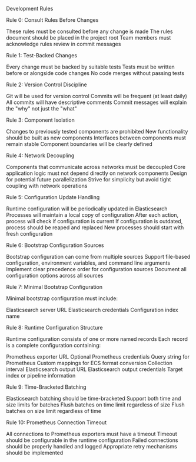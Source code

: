 Development Rules

Rule 0: Consult Rules Before Changes

These rules must be consulted before any change is made
The rules document should be placed in the project root
Team members must acknowledge rules review in commit messages

Rule 1: Test-Backed Changes

Every change must be backed by suitable tests
Tests must be written before or alongside code changes
No code merges without passing tests

Rule 2: Version Control Discipline

Git will be used for version control
Commits will be frequent (at least daily)
All commits will have descriptive comments
Commit messages will explain the "why" not just the "what"

Rule 3: Component Isolation

Changes to previously tested components are prohibited
New functionality should be built as new components
Interfaces between components must remain stable
Component boundaries will be clearly defined

Rule 4: Network Decoupling

Components that communicate across networks must be decoupled
Core application logic must not depend directly on network components
Design for potential future parallelization
Strive for simplicity but avoid tight coupling with network operations

Rule 5: Configuration Update Handling

Runtime configuration will be periodically updated in Elasticsearch
Processes will maintain a local copy of configuration
After each action, process will check if configuration is current
If configuration is outdated, process should be reaped and replaced
New processes should start with fresh configuration

Rule 6: Bootstrap Configuration Sources

Bootstrap configuration can come from multiple sources
Support file-based configuration, environment variables, and command line arguments
Implement clear precedence order for configuration sources
Document all configuration options across all sources

Rule 7: Minimal Bootstrap Configuration

Minimal bootstrap configuration must include:

Elasticsearch server URL
Elasticsearch credentials
Configuration index name



Rule 8: Runtime Configuration Structure

Runtime configuration consists of one or more named records
Each record is a complete configuration containing:

Prometheus exporter URL
Optional Prometheus credentials
Query string for Prometheus
Custom mappings for ECS format conversion
Collection interval
Elasticsearch output URL
Elasticsearch output credentials
Target index or pipeline information



Rule 9: Time-Bracketed Batching

Elasticsearch batching should be time-bracketed
Support both time and size limits for batches
Flush batches on time limit regardless of size
Flush batches on size limit regardless of time

Rule 10: Prometheus Connection Timeout

All connections to Prometheus exporters must have a timeout
Timeout should be configurable in the runtime configuration
Failed connections should be properly handled and logged
Appropriate retry mechanisms should be implemented
